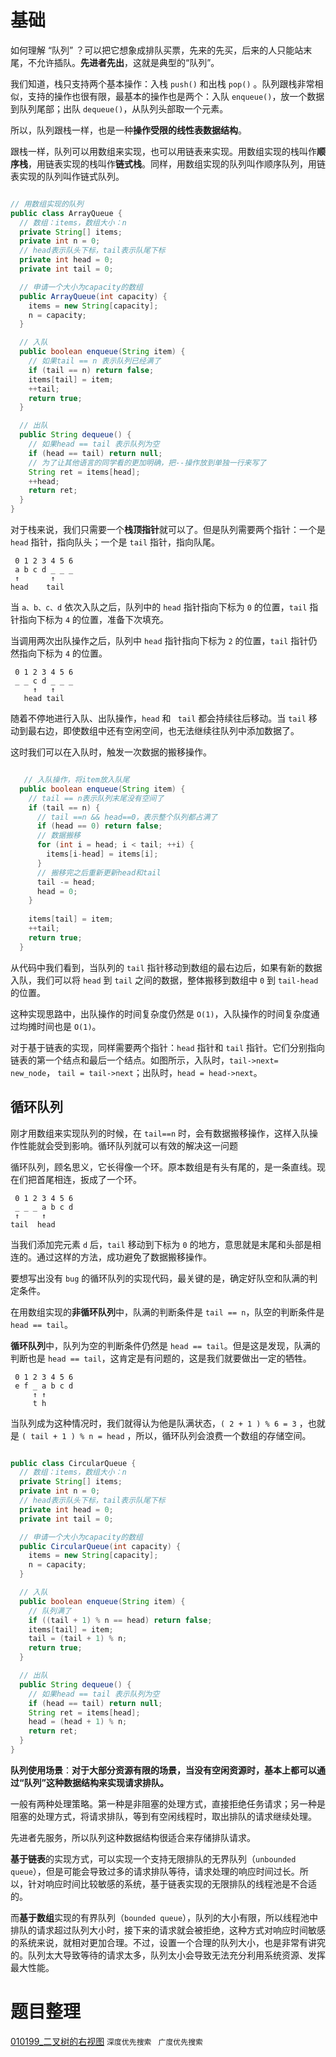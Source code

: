 # 基础

如何理解 “队列” ？可以把它想象成排队买票，先来的先买，后来的人只能站末尾，不允许插队。**先进者先出**，这就是典型的“队列”。

我们知道，栈只支持两个基本操作：入栈 `push()` 和出栈 `pop()` 。队列跟栈非常相似，支持的操作也很有限，最基本的操作也是两个：入队 `enqueue()`，放一个数据到队列尾部；出队 `dequeue()`，从队列头部取一个元素。

所以，队列跟栈一样，也是一种**操作受限的线性表数据结构**。

跟栈一样，队列可以用数组来实现，也可以用链表来实现。用数组实现的栈叫作**顺序栈**，用链表实现的栈叫作**链式栈**。同样，用数组实现的队列叫作顺序队列，用链表实现的队列叫作链式队列。

```java

// 用数组实现的队列
public class ArrayQueue {
  // 数组：items，数组大小：n
  private String[] items;
  private int n = 0;
  // head表示队头下标，tail表示队尾下标
  private int head = 0;
  private int tail = 0;

  // 申请一个大小为capacity的数组
  public ArrayQueue(int capacity) {
    items = new String[capacity];
    n = capacity;
  }

  // 入队
  public boolean enqueue(String item) {
    // 如果tail == n 表示队列已经满了
    if (tail == n) return false;
    items[tail] = item;
    ++tail;
    return true;
  }

  // 出队
  public String dequeue() {
    // 如果head == tail 表示队列为空
    if (head == tail) return null;
    // 为了让其他语言的同学看的更加明确，把--操作放到单独一行来写了
    String ret = items[head];
    ++head;
    return ret;
  }
}
```

对于栈来说，我们只需要一个**栈顶指针**就可以了。但是队列需要两个指针：一个是 `head` 指针，指向队头；一个是 `tail` 指针，指向队尾。

```
 0 1 2 3 4 5 6
 a b c d _ _ _
 ↑       ↑
head    tail
```

当 `a、b、c、d` 依次入队之后，队列中的 `head` 指针指向下标为 `0` 的位置，`tail` 指针指向下标为 `4` 的位置，准备下次填充。

当调用两次出队操作之后，队列中 `head` 指针指向下标为 `2` 的位置，`tail` 指针仍然指向下标为 `4` 的位置。

```
 0 1 2 3 4 5 6
 _ _ c d _ _ _
     ↑   ↑
   head tail
```

随着不停地进行入队、出队操作，`head` 和 ` tail` 都会持续往后移动。当 `tail` 移动到最右边，即使数组中还有空闲空间，也无法继续往队列中添加数据了。

这时我们可以在入队时，触发一次数据的搬移操作。

```java

   // 入队操作，将item放入队尾
  public boolean enqueue(String item) {
    // tail == n表示队列末尾没有空间了
    if (tail == n) {
      // tail ==n && head==0，表示整个队列都占满了
      if (head == 0) return false;
      // 数据搬移
      for (int i = head; i < tail; ++i) {
        items[i-head] = items[i];
      }
      // 搬移完之后重新更新head和tail
      tail -= head;
      head = 0;
    }
    
    items[tail] = item;
    ++tail;
    return true;
  }
```

从代码中我们看到，当队列的 `tail` 指针移动到数组的最右边后，如果有新的数据入队，我们可以将 `head` 到 `tail` 之间的数据，整体搬移到数组中 `0` 到 `tail-head` 的位置。

这种实现思路中，出队操作的时间复杂度仍然是 `O(1)`，入队操作的时间复杂度通过均摊时间也是 `O(1)`。

对于基于链表的实现，同样需要两个指针：`head` 指针和 `tail` 指针。它们分别指向链表的第一个结点和最后一个结点。如图所示，入队时，`tail->next= new_node`， `tail = tail->next`；出队时，`head = head->next`。

## 循环队列

刚才用数组来实现队列的时候，在 `tail==n` 时，会有数据搬移操作，这样入队操作性能就会受到影响。循环队列就可以有效的解决这一问题

循环队列，顾名思义，它长得像一个环。原本数组是有头有尾的，是一条直线。现在们把首尾相连，扳成了一个环。

```
 0 1 2 3 4 5 6
 _ _ _ a b c d
 ↑     ↑       
tail  head    
```

当我们添加完元素 `d` 后，`tail` 移动到下标为 `0` 的地方，意思就是末尾和头部是相连的。通过这样的方法，成功避免了数据搬移操作。

要想写出没有 `bug` 的循环队列的实现代码，最关键的是，确定好队空和队满的判定条件。

在用数组实现的**非循环队列**中，队满的判断条件是 `tail == n`，队空的判断条件是 `head == tail`。

**循环队列**中，队列为空的判断条件仍然是 `head == tail`。但是这是发现，队满的判断也是 `head == tail`，这肯定是有问题的，这是我们就要做出一定的牺牲。

```
 0 1 2 3 4 5 6
 e f _ a b c d
     ↑ ↑       
     t h   
```

当队列成为这种情况时，我们就得认为他是队满状态，`( 2 + 1 ) % 6 = 3` ，也就是 `( tail + 1 ) % n = head` ，所以，循环队列会浪费一个数组的存储空间。

```java

public class CircularQueue {
  // 数组：items，数组大小：n
  private String[] items;
  private int n = 0;
  // head表示队头下标，tail表示队尾下标
  private int head = 0;
  private int tail = 0;

  // 申请一个大小为capacity的数组
  public CircularQueue(int capacity) {
    items = new String[capacity];
    n = capacity;
  }

  // 入队
  public boolean enqueue(String item) {
    // 队列满了
    if ((tail + 1) % n == head) return false;
    items[tail] = item;
    tail = (tail + 1) % n;
    return true;
  }

  // 出队
  public String dequeue() {
    // 如果head == tail 表示队列为空
    if (head == tail) return null;
    String ret = items[head];
    head = (head + 1) % n;
    return ret;
  }
}
```

**队列使用场景**：**对于大部分资源有限的场景，当没有空闲资源时，基本上都可以通过“队列”这种数据结构来实现请求排队。**

一般有两种处理策略。第一种是非阻塞的处理方式，直接拒绝任务请求；另一种是阻塞的处理方式，将请求排队，等到有空闲线程时，取出排队的请求继续处理。

先进者先服务，所以队列这种数据结构很适合来存储排队请求。

**基于链表**的实现方式，可以实现一个支持无限排队的无界队列（`unbounded queue`），但是可能会导致过多的请求排队等待，请求处理的响应时间过长。所以，针对响应时间比较敏感的系统，基于链表实现的无限排队的线程池是不合适的。

而**基于数组**实现的有界队列（`bounded queue`），队列的大小有限，所以线程池中排队的请求超过队列大小时，接下来的请求就会被拒绝，这种方式对响应时间敏感的系统来说，就相对更加合理。不过，设置一个合理的队列大小，也是非常有讲究的。队列太大导致等待的请求太多，队列太小会导致无法充分利用系统资源、发挥最大性能。

# 题目整理

[010199_二叉树的右视图](https://github.com/CalmCenter/LeetCode/tree/master/队列_Queue/010199_二叉树的右视图) `深度优先搜索 ` `广度优先搜索` 

